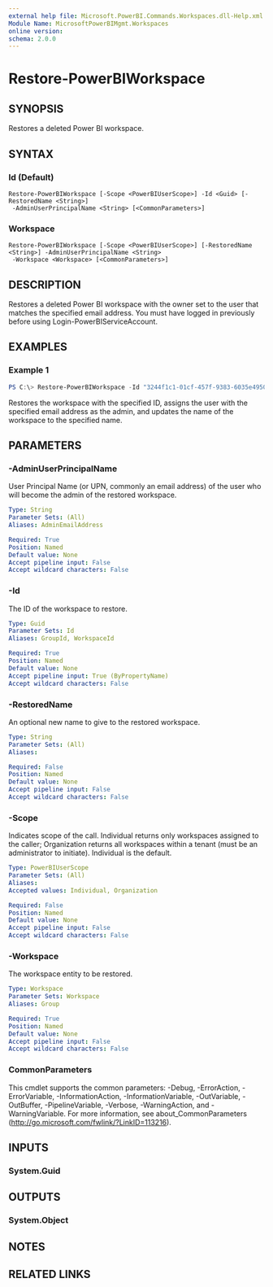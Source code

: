 ```yaml
---
external help file: Microsoft.PowerBI.Commands.Workspaces.dll-Help.xml
Module Name: MicrosoftPowerBIMgmt.Workspaces
online version:
schema: 2.0.0
---
```


# Restore-PowerBIWorkspace

## SYNOPSIS
Restores a deleted Power BI workspace.

## SYNTAX

### Id (Default)
```
Restore-PowerBIWorkspace [-Scope <PowerBIUserScope>] -Id <Guid> [-RestoredName <String>]
 -AdminUserPrincipalName <String> [<CommonParameters>]
```

### Workspace
```
Restore-PowerBIWorkspace [-Scope <PowerBIUserScope>] [-RestoredName <String>] -AdminUserPrincipalName <String>
 -Workspace <Workspace> [<CommonParameters>]
```

## DESCRIPTION
Restores a deleted Power BI workspace with the owner set to the user that matches the specified email address.
You must have logged in previously before using Login-PowerBIServiceAccount.

## EXAMPLES

### Example 1
```powershell
PS C:\> Restore-PowerBIWorkspace -Id "3244f1c1-01cf-457f-9383-6035e4950fdc" -RestoredName "TestWorkspace" -AdminEmailAddress "john@contoso.com"
```

Restores the workspace with the specified ID, assigns the user with the specified email address as the admin, and updates the name of the workspace to the specified name.

## PARAMETERS

### -AdminUserPrincipalName
User Principal Name (or UPN, commonly an email address) of the user who will become the admin of the restored workspace.

```yaml
Type: String
Parameter Sets: (All)
Aliases: AdminEmailAddress

Required: True
Position: Named
Default value: None
Accept pipeline input: False
Accept wildcard characters: False
```

### -Id
The ID of the workspace to restore.

```yaml
Type: Guid
Parameter Sets: Id
Aliases: GroupId, WorkspaceId

Required: True
Position: Named
Default value: None
Accept pipeline input: True (ByPropertyName)
Accept wildcard characters: False
```

### -RestoredName
An optional new name to give to the restored workspace.

```yaml
Type: String
Parameter Sets: (All)
Aliases:

Required: False
Position: Named
Default value: None
Accept pipeline input: False
Accept wildcard characters: False
```

### -Scope
Indicates scope of the call. Individual returns only workspaces assigned to the caller; Organization returns all workspaces within a tenant (must be an administrator to initiate). Individual is the default.

```yaml
Type: PowerBIUserScope
Parameter Sets: (All)
Aliases:
Accepted values: Individual, Organization

Required: False
Position: Named
Default value: None
Accept pipeline input: False
Accept wildcard characters: False
```

### -Workspace
The workspace entity to be restored.

```yaml
Type: Workspace
Parameter Sets: Workspace
Aliases: Group

Required: True
Position: Named
Default value: None
Accept pipeline input: False
Accept wildcard characters: False
```

### CommonParameters
This cmdlet supports the common parameters: -Debug, -ErrorAction, -ErrorVariable, -InformationAction, -InformationVariable, -OutVariable, -OutBuffer, -PipelineVariable, -Verbose, -WarningAction, and -WarningVariable. For more information, see about_CommonParameters (http://go.microsoft.com/fwlink/?LinkID=113216).

## INPUTS

### System.Guid

## OUTPUTS

### System.Object

## NOTES

## RELATED LINKS
